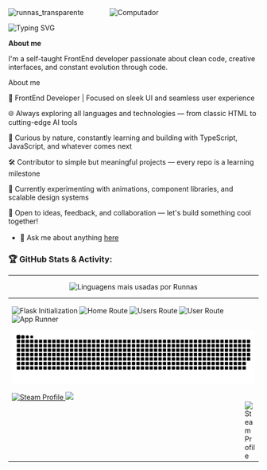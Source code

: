 
<img width="1236" height="954" alt="runnas_transparente" src="https://github.com/user-attachments/assets/c7dc4584-54ce-413c-8bcf-c4863504b186" />
<img src="https://raw.githubusercontent.com/MicaelliMedeiros/micaellimedeiros/master/image/computer-illustration.png" min-width="300px" max-width="300px" width="300px" align="right" alt="Computador">
<br />

<p align="left">
  <img src="https://readme-typing-svg.demolab.com?font=monospace&size=17&duration=3000&pause=1000&color=FF00FF&center=false&vCenter=true&width=800&lines=%E2%94%8C%E2%94%80%E2%94%80(user%E3%89%BFrunnas)-[~];%E2%94%94%E2%94%80%24+Hello,+World!+I'm+Runnas;%E2%94%94%E2%94%80%24+%F0%9F%9A%80+Passionate+Software+Explorer+%26+Developer;%E2%94%94%E2%94%80%24+Welcome+to+my+GitHub+Profile!" alt="Typing SVG" />
</p>

**About me**

I'm a self-taught FrontEnd developer passionate about clean code, creative interfaces, and constant evolution through code.

About me

💼 FrontEnd Developer | Focused on sleek UI and seamless user experience

🌐 Always exploring all languages and technologies — from classic HTML to cutting-edge AI tools

🧠 Curious by nature, constantly learning and building with TypeScript, JavaScript, and whatever comes next

🛠️ Contributor to simple but meaningful projects — every repo is a learning milestone

🚀 Currently experimenting with animations, component libraries, and scalable design systems

💬 Open to ideas, feedback, and collaboration — let's build something cool together!

- 💬 Ask me about anything [here](https://github.com/therunnas/therunnas/issues)
 ㅤㅤ
 ㅤㅤ
 ㅤㅤ
ㅤㅤ
### 🏆 GitHub Stats & Activity:
---

<p align="center">
  <img src="https://github-readme-stats.vercel.app/api/top-langs/?username=therunnas&layout=compact&theme=github_dark&hide_border=false&border_radius=12&size_weight=0.5&count_weight=0.5" alt="Linguagens mais usadas por Runnas" />
</p>

<table>
  <tr>
    <!-- Left: Typing Animation (Code Simulation) -->
       <td>
     <!-- Sequential Typing Animation for Flask Code -->
<p align="left">
  <!-- Part 1 - Initializes Flask -->
 <img src="https://readme-typing-svg.demolab.com?font=Fira+Code&size=14&duration=1500&pause=1000&color=FF00FF&width=500&lines=from+flask+import+Flask,+jsonify%0Aapp+%3D+Flask(__name__)" alt="Flask Initialization" />
  
  <!-- Part 2 - Home Route (appears after Part 1 finishes) -->
  <img src="https://readme-typing-svg.demolab.com?font=Fira+Code&size=14&duration=4000&pause=1000&color=FF00FF&width=500&lines=%40app.route(%27%2F%27)%0Adef+home()%3A%0A++++return+jsonify(%7B%27message%27%3A+%27Welcome%27%7D)" alt="Home Route" />
  
  <!-- Part 3 - Users Route -->
  <img src="https://readme-typing-svg.demolab.com?font=Fira+Code&size=14&duration=3000&pause=1000&color=FF00FF&width=500&lines=%40app.route(%27%2Fusers%27)%0Adef+get_users()%3A%0A++++users+%3D+%5B%7B%27id%27%3A+1%7D%2C+%7B%27id%27%3A+2%7D%5D%0A++++return+jsonify(users)" alt="Users Route" />
  
  <!-- Part 4 - Single User Route -->
  <img src="https://readme-typing-svg.demolab.com?font=Fira+Code&size=14&duration=2000&pause=1000&color=FF00FF&width=500&lines=%40app.route(%27%2Fuser%2F%3Cint%3Auser_id%3E%27)%0Adef+get_user(user_id)%3A%0A++++users+%3D+%7B1%3A+%7B%27name%27%3A+%27Alice%27%7D%7D%0A++++return+jsonify(users.get(user_id))" alt="User Route" />
  
  <!-- Part 5 - App Runner -->
  <img src="https://readme-typing-svg.demolab.com?font=Fira+Code&size=14&duration=1000&pause=1000&color=FF00FF&width=500&lines=if+__name__+%3D%3D+%27__main__%27%3A%0A++++app.run(debug%3DTrue)" alt="App Runner" />
</p>

<picture>
<source media="(prefers-color-scheme: dark)" srcset="https://raw.githubusercontent.com/platane/platane/output/github-contribution-grid-snake-dark.svg">
<source media="(prefers-color-scheme: light)" srcset="https://raw.githubusercontent.com/platane/platane/output/github-contribution-grid-snake.svg">
<img alt="github contribution grid snake animation" src="https://raw.githubusercontent.com/platane/platane/output/github-contribution-grid-snake.svg">
</picture>
</p> 

<div> 
<a href="https://steamcommunity.com/id/therunnas" target="_blank"><img src="https://img.shields.io/badge/Steam-000000?style=for-the-badge&logo=steam&logoColor=white" alt="Steam Profile"/>
</a>
<a href="https://www.youtube.com/@therunnasbaby" target="_blank"><img src="https://img.shields.io/badge/YouTube-FF0000?style=for-the-badge&logo=youtube&logoColor=white" target="_blank"></a>
</div>
<a href="https://steamcommunity.com/id/therunnas/" target="_blank">
  <img align="right" alt="Steam Profile" width="21px" src="https://cdn.jsdelivr.net/gh/simple-icons/simple-icons/icons/steam.svg" />
